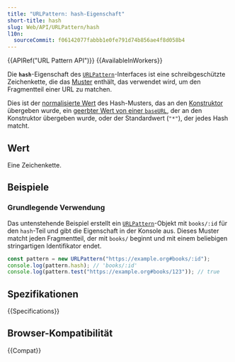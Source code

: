 ```yaml
---
title: "URLPattern: hash-Eigenschaft"
short-title: hash
slug: Web/API/URLPattern/hash
l10n:
  sourceCommit: f06142077fabbb1e0fe791d74b856ae4f8d058b4
---
```


{{APIRef("URL Pattern API")}} {{AvailableInWorkers}}

Die **`hash`**-Eigenschaft des [`URLPattern`](/de/docs/Web/API/URLPattern)-Interfaces ist eine schreibgeschützte Zeichenkette, die das [Muster](/de/docs/Web/API/URL_Pattern_API#pattern_syntax) enthält, das verwendet wird, um den Fragmentteil einer URL zu matchen.

Dies ist der [normalisierte Wert](/de/docs/Web/API/URL_Pattern_API#pattern_normalization) des Hash-Musters, das an den [Konstruktor](/de/docs/Web/API/URLPattern/URLPattern) übergeben wurde, ein [geerbter Wert von einer `baseURL`](/de/docs/Web/API/URLPattern/URLPattern#inheritance_from_a_baseurl), der an den Konstruktor übergeben wurde, oder der Standardwert (`"*"`), der jedes Hash matcht.

## Wert

Eine Zeichenkette.

## Beispiele

### Grundlegende Verwendung

Das untenstehende Beispiel erstellt ein [`URLPattern`](/de/docs/Web/API/URLPattern)-Objekt mit `books/:id` für den `hash`-Teil und gibt die Eigenschaft in der Konsole aus.
Dieses Muster matcht jeden Fragmentteil, der mit `books/` beginnt und mit einem beliebigen stringartigen Identifikator endet.

```js
const pattern = new URLPattern("https://example.org#books/:id");
console.log(pattern.hash); // 'books/:id'
console.log(pattern.test("https://example.org#books/123")); // true
```

## Spezifikationen

{{Specifications}}

## Browser-Kompatibilität

{{Compat}}
